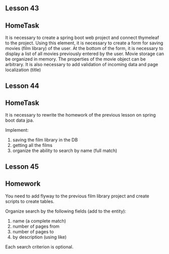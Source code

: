 ## Lesson 43
## HomeTask

It is necessary to create a spring boot web project and connect thymeleaf to the project. 
Using this element, it is necessary to create a form for saving movies (film library) of the user. 
At the bottom of the form, it is necessary to display a list of all movies previously entered by the user.
Movie storage can be organized in memory. The properties of the movie object can be arbitrary.
It is also necessary to add validation of incoming data and page localization (title)

## Lesson 44
## HomeTask

It is necessary to rewrite the homework of the previous lesson on spring boot data jpa.

Implement:
1) saving the film library in the DB
2) getting all the films
3) organize the ability to search by name (full match)

## Lesson 45
## Homework

You need to add flyway to the previous film library project and create scripts to create tables.

Organize search by the following fields (add to the entity):
1) name (a complete match)
2) number of pages from
3) number of pages to
4) by description (using like)

Each search criterion is optional.